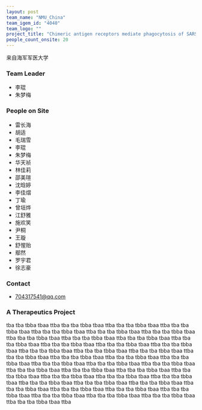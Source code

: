 ```yaml
---
layout: post
team_name: "NMU_China"
team_igem_id: "4040"
team_logo: ""
project_title: "Chimeric antigen receptors mediate phagocytosis of SARS-CoV-2 pseudoviral particles by macrophages"
people_count_onsite: 20
---
```


来自海军军医大学

### Team Leader
* 李琨
* 朱梦梅

### People on Site
* 雷长海
* 胡适
* 毛瑞雪
* 李琨
* 朱梦梅
* 华天祯
* 林佳莉
* 邵美瑄
* 沈晗婷
* 李佳熠
* 丁瑜
* 曾垣烨
* 江舒雅
* 施欢笑
* 尹桐
* 王璇
* 舒惺贻
* 鄢然
* 罗宇君
* 徐志豪

### Contact
* 704317541@qq.com

### A Therapeutics Project

tba tba tbba tbaa ttba tba tba tbba tbaa ttba tba tba tbba tbaa ttba tba tba tbba tbaa ttba tba tba tbba tbaa ttba tba tba tbba tbaa ttba tba tba tbba tbaa ttba tba tba tbba tbaa ttba tba tba tbba tbaa ttba tba tba tbba tbaa ttba tba tba tbba tbaa ttba tba tba tbba tbaa ttba tba tba tbba tbaa ttba tba tba tbba tbaa ttba tba tba tbba tbaa ttba tba tba tbba tbaa ttba tba tba tbba tbaa ttba tba tba tbba tbaa ttba tba tba tbba tbaa ttba tba tba tbba tbaa ttba tba tba tbba tbaa ttba tba tba tbba tbaa ttba tba tba tbba tbaa ttba tba tba tbba tbaa ttba tba tba tbba tbaa ttba tba tba tbba tbaa ttba tba tba tbba tbaa ttba tba tba tbba tbaa ttba tba tba tbba tbaa ttba tba tba tbba tbaa ttba tba tba tbba tbaa ttba tba tba tbba tbaa ttba tba tba tbba tbaa ttba tba tba tbba tbaa ttba tba tba tbba tbaa ttba tba tba tbba tbaa ttba tba tba tbba tbaa ttba tba tba tbba tbaa ttba tba tba tbba tbaa ttba tba tba tbba tbaa ttba tba tba tbba tbaa ttba tba tba tbba tbaa ttba 
